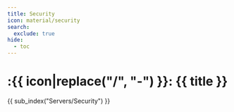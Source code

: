 ```yaml
---
title: Security
icon: material/security
search:
  exclude: true
hide:
  - toc
---
```


# :{{ icon|replace("/", "-") }}: {{ title }}

{{ sub_index("Servers/Security") }}

